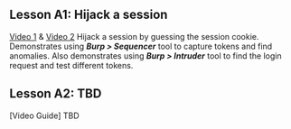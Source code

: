 ## Lesson A1: Hijack a session
[Video 1](https://www.youtube.com/watch?v=YO8rsCMVUyY) & [Video 2](https://www.youtube.com/watch?v=R5YPRhM5GyE)
Hijack a session by guessing the session cookie. Demonstrates using ***Burp > Sequencer*** tool to capture tokens and find anomalies. Also demonstrates using ***Burp > Intruder*** tool to find the login request and test different tokens.
## Lesson A2: TBD
[Video Guide] TBD
